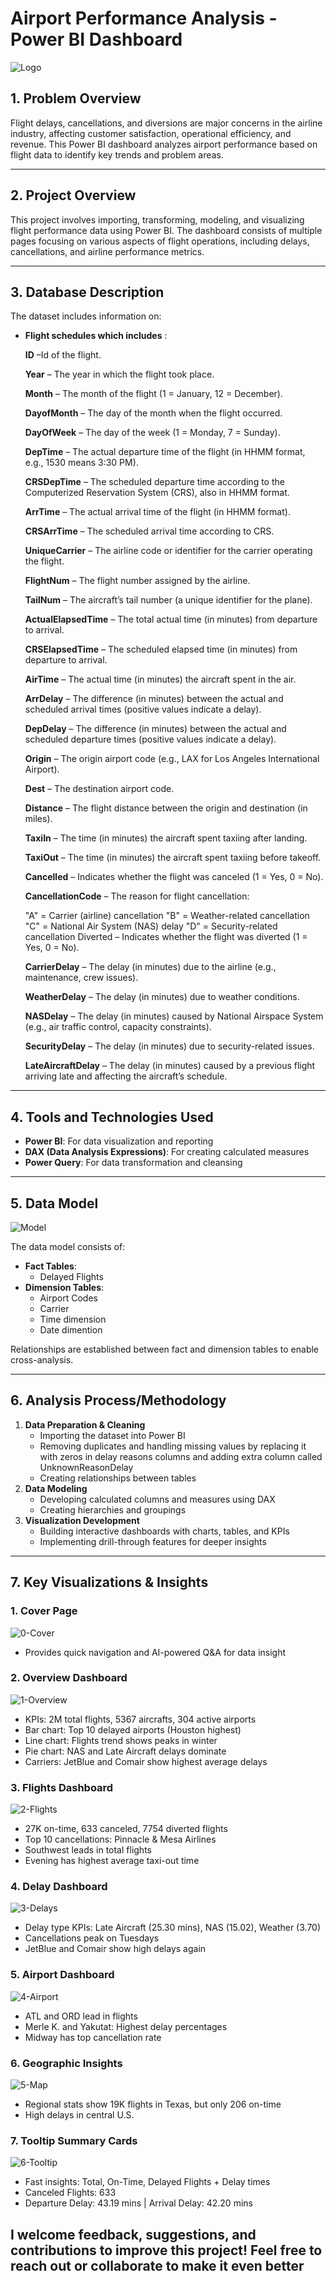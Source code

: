 # Airport Performance Analysis - Power BI Dashboard
![Logo](https://github.com/Aya-Mohamedd/Airline-Flights-Delay/blob/main/Screenshots/Logo.png)

## 1. Problem Overview
Flight delays, cancellations, and diversions are major concerns in the airline industry, affecting customer satisfaction, operational efficiency, and revenue. This Power BI dashboard analyzes airport performance based on flight data to identify key trends and problem areas.
<hr>

## 2. Project Overview
This project involves importing, transforming, modeling, and visualizing flight performance data using Power BI. The dashboard consists of multiple pages focusing on various aspects of flight operations, including delays, cancellations, and airline performance metrics.
<hr>


## 3. Database Description
The dataset includes information on:
- **Flight schedules which includes** :
  
    **ID** –Id of the flight.

    **Year** – The year in which the flight took place.

    **Month** – The month of the flight (1 = January, 12 = December).

    **DayofMonth** – The day of the month when the flight occurred.

    **DayOfWeek** – The day of the week (1 = Monday, 7 = Sunday).

   **DepTime** – The actual departure time of the flight (in HHMM format, e.g., 1530 means 3:30 PM).

    **CRSDepTime** – The scheduled departure time according to the Computerized Reservation System (CRS), also in HHMM format.

    **ArrTime** – The actual arrival time of the flight (in HHMM format).

    **CRSArrTime** – The scheduled arrival time according to CRS.

   **UniqueCarrier** – The airline code or identifier for the carrier operating the flight.

    **FlightNum** – The flight number assigned by the airline.

    **TailNum** – The aircraft’s tail number (a unique identifier for the plane).

    **ActualElapsedTime** – The total actual time (in minutes) from departure to arrival.

    **CRSElapsedTime** – The scheduled elapsed time (in minutes) from departure to arrival.

    **AirTime** – The actual time (in minutes) the aircraft spent in the air.

    **ArrDelay** – The difference (in minutes) between the actual and scheduled arrival times (positive values indicate a delay).

    **DepDelay** – The difference (in minutes) between the actual and scheduled departure times (positive values indicate a delay).

    **Origin** – The origin airport code (e.g., LAX for Los Angeles International Airport).

    **Dest** – The destination airport code.

    **Distance** – The flight distance between the origin and destination (in miles).

    **TaxiIn** – The time (in minutes) the aircraft spent taxiing after landing.

    **TaxiOut** – The time (in minutes) the aircraft spent taxiing before takeoff.

    **Cancelled** – Indicates whether the flight was canceled (1 = Yes, 0 = No).

    **CancellationCode** – The reason for flight cancellation:

    "A" = Carrier (airline) cancellation
    "B" = Weather-related cancellation
    "C" = National Air System (NAS) delay
    "D" = Security-related cancellation
    Diverted – Indicates whether the flight was diverted (1 = Yes, 0 = No).

    **CarrierDelay** – The delay (in minutes) due to the airline (e.g., maintenance, crew issues).

    **WeatherDelay** – The delay (in minutes) due to weather conditions.

    **NASDelay** – The delay (in minutes) caused by National Airspace System (e.g., air traffic control, capacity constraints).

    **SecurityDelay** – The delay (in minutes) due to security-related issues.

    **LateAircraftDelay** – The delay (in minutes) caused by a previous flight arriving late and affecting the aircraft’s schedule.
<hr>


## 4. Tools and Technologies Used
- **Power BI**: For data visualization and reporting
- **DAX (Data Analysis Expressions)**: For creating calculated measures
- **Power Query**: For data transformation and cleansing
<hr>


## 5. Data Model
![Model](https://github.com/Aya-Mohamedd/Airline-Flights-Delay/blob/main/Screenshots/Model.PNG)

The data model consists of:
- **Fact Tables**:
  - Delayed Flights
- **Dimension Tables**:
  - Airport Codes
  - Carrier
  - Time dimension
  - Date dimention



Relationships are established between fact and dimension tables to enable cross-analysis.
<hr>


## 6. Analysis Process/Methodology
1. **Data Preparation & Cleaning**
   - Importing the dataset into Power BI
   - Removing duplicates and handling missing values by replacing it with zeros in delay reasons columns and adding extra column called UnknownReasonDelay 
   - Creating relationships between tables   
2. **Data Modeling**
   - Developing calculated columns and measures using DAX
   - Creating hierarchies and groupings
3. **Visualization Development**
   - Building interactive dashboards with charts, tables, and KPIs
   - Implementing drill-through features for deeper insights
<hr>


## 7. Key Visualizations & Insights
### **1. Cover Page**
![0-Cover](https://github.com/Aya-Mohamedd/Airline-Flights-Delay/blob/main/Screenshots/0-Cover.PNG)
- Provides quick navigation and AI-powered Q&A for data insight<br>

### **2. Overview Dashboard**
![1-Overview](https://github.com/Aya-Mohamedd/Airline-Flights-Delay/blob/main/Screenshots/1-Overview.PNG)
- KPIs: 2M total flights, 5367 aircrafts, 304 active airports
- Bar chart: Top 10 delayed airports (Houston highest)
- Line chart: Flights trend shows peaks in winter
- Pie chart: NAS and Late Aircraft delays dominate
- Carriers: JetBlue and Comair show highest average delays<br>


### **3. Flights Dashboard**
![2-Flights](https://github.com/Aya-Mohamedd/Airline-Flights-Delay/blob/main/Screenshots/2-Flights.PNG)
- 27K on-time, 633 canceled, 7754 diverted flights
- Top 10 cancellations: Pinnacle & Mesa Airlines
- Southwest leads in total flights
- Evening has highest average taxi-out time


### **4. Delay Dashboard**
![3-Delays](https://github.com/Aya-Mohamedd/Airline-Flights-Delay/blob/main/Screenshots/3-Delays.PNG)
- Delay type KPIs: Late Aircraft (25.30 mins), NAS (15.02), Weather (3.70)
- Cancellations peak on Tuesdays
- JetBlue and Comair show high delays again


### **5. Airport Dashboard**
![4-Airport](https://github.com/Aya-Mohamedd/Airline-Flights-Delay/blob/main/Screenshots/4-Airport.PNG)
- ATL and ORD lead in flights
- Merle K. and Yakutat: Highest delay percentages
- Midway has top cancellation rate


### **6. Geographic Insights**
![5-Map](https://github.com/Aya-Mohamedd/Airline-Flights-Delay/blob/main/Screenshots/5-Map.PNG)
- Regional stats show 19K flights in Texas, but only 206 on-time
- High delays in central U.S.


### **7. Tooltip Summary Cards**
![6-Tooltip](https://github.com/Aya-Mohamedd/Airline-Flights-Delay/blob/main/Screenshots/6-Tooltip.PNG)
- Fast insights: Total, On-Time, Delayed Flights + Delay times
- Canceled Flights: 633
- Departure Delay: 43.19 mins | Arrival Delay: 42.20 mins

## I welcome feedback, suggestions, and contributions to improve this project! Feel free to reach out or collaborate to make it even better

